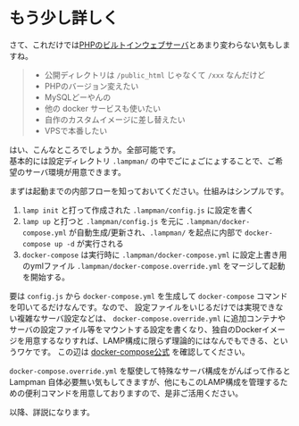 もう少し詳しく
============

さて、これだけでは[PHPのビルトインウェブサーバ](https://www.php.net/manual/ja/features.commandline.webserver.php)とあまり変わらない気もしますね。

> - 公開ディレクトリは `/public_html` じゃなくて `/xxx` なんだけど  
> - PHPのバージョン変えたい  
> - MySQLどーやんの  
> - 他の docker サービスも使いたい  
> - 自作のカスタムイメージに差し替えたい  
> - VPSで本番したい  

はい、こんなところでしょうか。全部可能です。  
基本的には設定ディレクトリ `.lampman/` の中でごにょごにょすることで、ご希望のサーバ環境が用意できます。

まずは起動までの内部フローを知っておいてください。仕組みはシンプルです。

  1. `lamp init` と打って作成された `.lampman/config.js` に設定を書く
  2. `lamp up` と打つと `.lampman/config.js` を元に `.lampman/docker-compose.yml` が自動生成/更新され、`.lampman/` を起点に内部で `docker-compose up -d` が実行される
  3. `docker-compose` は実行時に `.lampman/docker-compose.yml` に設定上書き用のymlファイル `.lampman/docker-compose.override.yml` をマージして起動を開始する。

要は `config.js` から `docker-compose.yml` を生成して `docker-compose` コマンドを叩いてるだけなんです。なので、 設定ファイルをいじるだけでは実現できない複雑なサーバ設定などは、 `docker-compose.override.yml` に追加コンテナやサーバの設定ファイル等をマウントする設定を書くなり、独自のDockerイメージを用意するなりすれば、LAMP構成に限らず理論的にはなんでもできる、というワケです。
この辺は [docker-compose公式](http://docs.docker.jp/compose/overview.html) を確認してください。

`docker-compose.override.yml` を駆使して特殊なサーバ構成をがんばって作ると Lampman 自体必要無い気もしてきますが、他にもこのLAMP構成を管理するための便利コマンドを用意しておりますので、是非ご活用ください。

以降、詳説になります。
